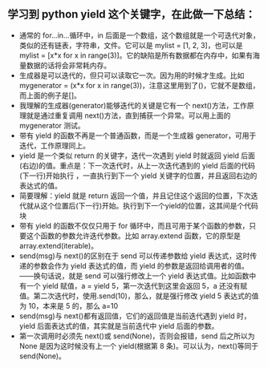 ## 学习到 python yield 这个关键字，在此做一下总结：

- 通常的 for...in...循环中，in 后面是一个数组，这个数组就是一个可迭代对象，类似的还有链表，字符串，文件。它可以是 mylist = [1, 2, 3]，也可以是 mylist = [x*x for x in range(3)]。它的缺陷是所有数据都在内存中，如果有海量数据的话将会非常耗内存。
- 生成器是可以迭代的，但只可以读取它一次。因为用的时候才生成。比如 mygenerator = (x\*x for x in range(3))，注意这里用到了()，它就不是数组，而上面的例子是[]。
- 我理解的生成器(generator)能够迭代的关键是它有一个 next()方法，工作原理就是通过重复调用 next()方法，直到捕获一个异常。可以用上面的 mygenerator 测试。
- 带有 yield 的函数不再是一个普通函数，而是一个生成器 generator，可用于迭代，工作原理同上。
- yield 是一个类似 return 的关键字，迭代一次遇到 yield 时就返回 yield 后面(右边)的值。重点是：下一次迭代时，从上一次迭代遇到的 yield 后面的代码(下一行)开始执行 ，一直执行到下一个 yield 关键字的位置，并且返回右边的表达式的值。
- 简要理解：yield 就是 return 返回一个值，并且记住这个返回的位置，下次迭代就从这个位置后(下一行)开始。执行到下一个yield的位置，这其间是个代码块
- 带有 yield 的函数不仅仅只用于 for 循环中，而且可用于某个函数的参数，只要这个函数的参数允许迭代参数。比如 array.extend 函数，它的原型是 array.extend(iterable)。
- send(msg)与 next()的区别在于 send 可以传递参数给 yield 表达式，这时传递的参数会作为 yield 表达式的值，而 yield 的参数是返回给调用者的值。——换句话说，就是 send 可以强行修改上一个 yield 表达式值。比如函数中有一个 yield 赋值，a = yield 5，第一次迭代到这里会返回 5，a 还没有赋值。第二次迭代时，使用.send(10)，那么，就是强行修改 yield 5 表达式的值为 10，本来是 5 的，那么 a=10
- send(msg)与 next()都有返回值，它们的返回值是当前迭代遇到 yield 时，yield 后面表达式的值，其实就是当前迭代中 yield 后面的参数。
- 第一次调用时必须先 next()或 send(None)，否则会报错，send 后之所以为 None 是因为这时候没有上一个 yield(根据第 8 条)。可以认为，next()等同于 send(None)。
